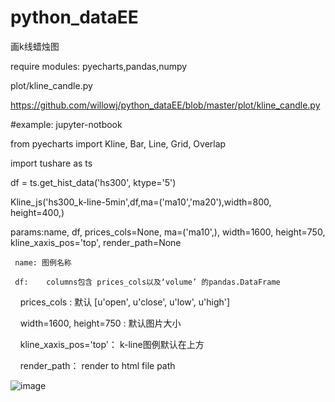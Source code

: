 # python_dataEE

画k线蜡烛图

require modules: pyecharts,pandas,numpy


plot/kline_candle.py

https://github.com/willowj/python_dataEE/blob/master/plot/kline_candle.py

#example: jupyter-notbook

from pyecharts import Kline, Bar, Line, Grid, Overlap

import tushare as ts

df = ts.get_hist_data('hs300', ktype='5')

Kline_js('hs300_k-line-5min',df,ma=('ma10','ma20'),width=800, height=400,)

params:name, df, prices_cols=None, ma=('ma10',), width=1600, height=750, kline_xaxis_pos='top', render_path=None

     name: 图例名称
     
     df:    columns包含 prices_cols以及‘volume’ 的pandas.DataFrame
     
     prices_cols :  默认 [u'open', u'close', u'low', u'high']
     
     width=1600, height=750 :   默认图片大小
     
     kline_xaxis_pos='top'： k-line图例默认在上方
     
     render_path：   render to html file path
     
     
![image](https://github.com/willowj/python_dataEE/blob/master/plot/pyecharts_k-candle.png)
